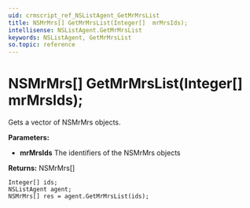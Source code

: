 ```yaml
---
uid: crmscript_ref_NSListAgent_GetMrMrsList
title: NSMrMrs[] GetMrMrsList(Integer[]  mrMrsIds);
intellisense: NSListAgent.GetMrMrsList
keywords: NSListAgent, GetMrMrsList
so.topic: reference
---
```


# NSMrMrs[] GetMrMrsList(Integer[]  mrMrsIds);

Gets a vector of NSMrMrs objects.

**Parameters:**
 - **mrMrsIds** The identifiers of the NSMrMrs objects

**Returns:** NSMrMrs[]

```crmscript
Integer[] ids;
NSListAgent agent;
NSMrMrs[] res = agent.GetMrMrsList(ids);
```

